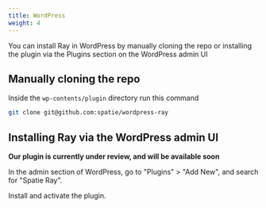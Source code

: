 ```yaml
---
title: WordPress
weight: 4
---
```


You can install Ray in WordPress by manually cloning the repo or installing the plugin via the Plugins section on the WordPress admin UI

## Manually cloning the repo

Inside the `wp-contents/plugin` directory run this command

```bash
git clone git@github.com:spatie/wordpress-ray
```

## Installing Ray via the WordPress admin UI

**Our plugin is currently under review, and will be available soon**

In the admin section of WordPress, go to "Plugins" > "Add New", and search for "Spatie Ray".

Install and activate the plugin.
